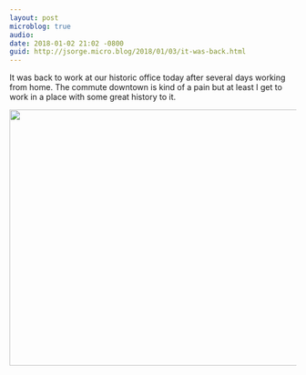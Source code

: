 ```yaml
---
layout: post
microblog: true
audio: 
date: 2018-01-02 21:02 -0800
guid: http://jsorge.micro.blog/2018/01/03/it-was-back.html
---
```

It was back to work at our historic office today after several days working from home. The commute downtown is kind of a pain but at least I get to work in a place with some great history to it.

<img src="http://mb.jsorge.net/uploads/2018/7cd269a226.jpg" width="600" height="450" />
